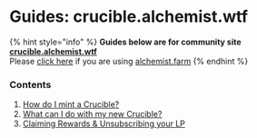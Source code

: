 # Guides: crucible.alchemist.wtf

{% hint style="info" %}
**Guides below are for community site** [**crucible.alchemist.wtf**](https://crucible.alchemist.wtf/)  
Please [click here](../guides-alchemist.farm/) if you are using [alchemist.farm](https://alchemist.farm/)
{% endhint %}

### Contents

1. [How do I mint a Crucible?](how-do-i-mint-a-crucible.md)
2. [What can I do with my new Crucible?](what-can-i-do-with-my-new-crucible.md)
3. [Claiming Rewards & Unsubscribing your LP](claiming-rewards-and-unsubscribing-your-lp.md)

